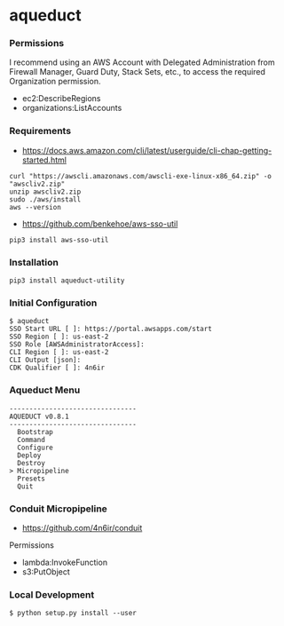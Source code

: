 # aqueduct

### Permissions

I recommend using an AWS Account with Delegated Administration from Firewall Manager, Guard Duty, Stack Sets, etc., to access the required Organization permission.

 - ec2:DescribeRegions
 - organizations:ListAccounts

### Requirements

- https://docs.aws.amazon.com/cli/latest/userguide/cli-chap-getting-started.html

```
curl "https://awscli.amazonaws.com/awscli-exe-linux-x86_64.zip" -o "awscliv2.zip"
unzip awscliv2.zip
sudo ./aws/install
aws --version
```

- https://github.com/benkehoe/aws-sso-util

```
pip3 install aws-sso-util
```

### Installation

```
pip3 install aqueduct-utility
```

### Initial Configuration

```
$ aqueduct 
SSO Start URL [ ]: https://portal.awsapps.com/start
SSO Region [ ]: us-east-2
SSO Role [AWSAdministratorAccess]: 
CLI Region [ ]: us-east-2
CLI Output [json]:     
CDK Qualifier [ ]: 4n6ir
```

### Aqueduct Menu

```
--------------------------------
AQUEDUCT v0.8.1
--------------------------------
  Bootstrap
  Command
  Configure
  Deploy
  Destroy
> Micropipeline
  Presets
  Quit
```

### Conduit Micropipeline

 - https://github.com/4n6ir/conduit

Permissions

 - lambda:InvokeFunction
 - s3:PutObject

### Local Development

```
$ python setup.py install --user
```
